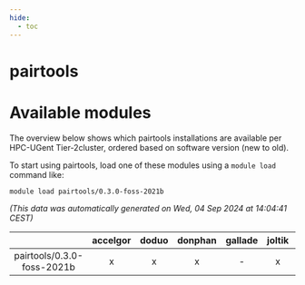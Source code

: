 ```yaml
---
hide:
  - toc
---
```


pairtools
=========

# Available modules


The overview below shows which pairtools installations are available per HPC-UGent Tier-2cluster, ordered based on software version (new to old).

To start using pairtools, load one of these modules using a `module load` command like:

```shell
module load pairtools/0.3.0-foss-2021b
```

*(This data was automatically generated on Wed, 04 Sep 2024 at 14:04:41 CEST)*  

| |accelgor|doduo|donphan|gallade|joltik|shinx|skitty|
| :---: | :---: | :---: | :---: | :---: | :---: | :---: | :---: |
|pairtools/0.3.0-foss-2021b|x|x|x|-|x|-|x|
